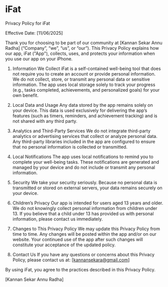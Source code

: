 # iFat

Privacy Policy for iFat

Effective Date: [11/06/2025]

Thank you for choosing to be part of our community at [Kannan Sekar Annu Radha] (“Company”, “we”, “us”, or “our”). This Privacy Policy explains how our app, iFat ("App"), collects, uses, and protects your information when you use our app on your iPhone.

1. Information We Collect
iFat is a self-contained well-being tool that does not require you to create an account or provide personal information. We do not collect, store, or transmit any personal data or sensitive information. The app uses local storage solely to track your progress (e.g., tasks completed, achievements, and personalized goals) for your own benefit.

2. Local Data and Usage
Any data stored by the app remains solely on your device. This data is used exclusively for delivering the app’s features (such as timers, reminders, and achievement tracking) and is not shared with any third party.

3. Analytics and Third-Party Services
We do not integrate third-party analytics or advertising services that collect or analyze personal data. Any third-party libraries included in the app are configured to ensure that no personal information is collected or transmitted.

4. Local Notifications
The app uses local notifications to remind you to complete your well-being tasks. These notifications are generated and managed by your device and do not include or transmit any personal information.

5. Security
We take your security seriously. Because no personal data is transmitted or stored on external servers, your data remains securely on your device.

6. Children’s Privacy
Our app is intended for users aged 13 years and older. We do not knowingly collect personal information from children under 13. If you believe that a child under 13 has provided us with personal information, please contact us immediately.

7. Changes to This Privacy Policy
We may update this Privacy Policy from time to time. Any changes will be posted within the app and/or on our website. Your continued use of the app after such changes will constitute your acceptance of the updated policy.

8. Contact Us
If you have any questions or concerns about this Privacy Policy, please contact us at: [kannansekara@gmail.com]

By using iFat, you agree to the practices described in this Privacy Policy.

[Kannan Sekar Annu Radha]
